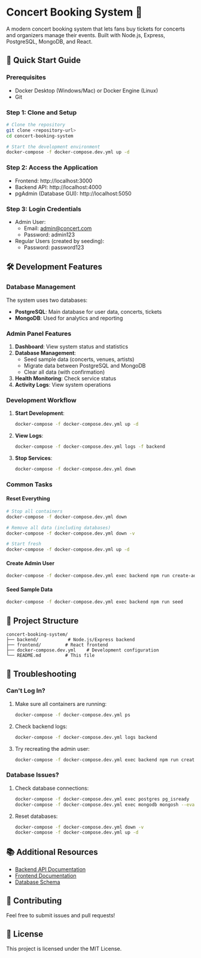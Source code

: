 # Concert Booking System 🎵

A modern concert booking system that lets fans buy tickets for concerts and organizers manage their events. Built with Node.js, Express, PostgreSQL, MongoDB, and React.

## 🚀 Quick Start Guide

### Prerequisites
- Docker Desktop (Windows/Mac) or Docker Engine (Linux)
- Git

### Step 1: Clone and Setup
```bash
# Clone the repository
git clone <repository-url>
cd concert-booking-system

# Start the development environment
docker-compose -f docker-compose.dev.yml up -d
```

### Step 2: Access the Application
- Frontend: http://localhost:3000
- Backend API: http://localhost:4000
- pgAdmin (Database GUI): http://localhost:5050

### Step 3: Login Credentials
- Admin User:
  - Email: admin@concert.com
  - Password: admin123
- Regular Users (created by seeding):
  - Password: password123

## 🛠️ Development Features

### Database Management
The system uses two databases:
- **PostgreSQL**: Main database for user data, concerts, tickets
- **MongoDB**: Used for analytics and reporting

### Admin Panel Features
1. **Dashboard**: View system status and statistics
2. **Database Management**:
   - Seed sample data (concerts, venues, artists)
   - Migrate data between PostgreSQL and MongoDB
   - Clear all data (with confirmation)
3. **Health Monitoring**: Check service status
4. **Activity Logs**: View system operations

### Development Workflow
1. **Start Development**:
   ```bash
   docker-compose -f docker-compose.dev.yml up -d
   ```

2. **View Logs**:
   ```bash
   docker-compose -f docker-compose.dev.yml logs -f backend
   ```

3. **Stop Services**:
   ```bash
   docker-compose -f docker-compose.dev.yml down
   ```

### Common Tasks

#### Reset Everything
```bash
# Stop all containers
docker-compose -f docker-compose.dev.yml down

# Remove all data (including databases)
docker-compose -f docker-compose.dev.yml down -v

# Start fresh
docker-compose -f docker-compose.dev.yml up -d
```

#### Create Admin User
```bash
docker-compose -f docker-compose.dev.yml exec backend npm run create-admin
```

#### Seed Sample Data
```bash
docker-compose -f docker-compose.dev.yml exec backend npm run seed
```

## 📁 Project Structure
```
concert-booking-system/
├── backend/           # Node.js/Express backend
├── frontend/         # React frontend
├── docker-compose.dev.yml    # Development configuration
└── README.md         # This file
```

## 🔧 Troubleshooting

### Can't Log In?
1. Make sure all containers are running:
   ```bash
   docker-compose -f docker-compose.dev.yml ps
   ```
2. Check backend logs:
   ```bash
   docker-compose -f docker-compose.dev.yml logs backend
   ```
3. Try recreating the admin user:
   ```bash
   docker-compose -f docker-compose.dev.yml exec backend npm run create-admin
   ```

### Database Issues?
1. Check database connections:
   ```bash
   docker-compose -f docker-compose.dev.yml exec postgres pg_isready
   docker-compose -f docker-compose.dev.yml exec mongodb mongosh --eval "db.runCommand({ ping: 1 })"
   ```
2. Reset databases:
   ```bash
   docker-compose -f docker-compose.dev.yml down -v
   docker-compose -f docker-compose.dev.yml up -d
   ```

## 📚 Additional Resources
- [Backend API Documentation](backend/README.md)
- [Frontend Documentation](frontend/README.md)
- [Database Schema](backend/src/db/init/01-init.sql)

## 🤝 Contributing
Feel free to submit issues and pull requests!

## 📝 License
This project is licensed under the MIT License.